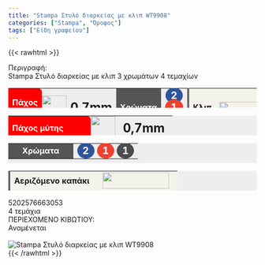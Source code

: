 ```yaml
---
title: "Stampa Στυλό διαρκείας με κλιπ WT9908"
categories: ["Stampa", "Όροφος"]
tags: ["Είδη γραφείου"]
---
```

{{< rawhtml >}}

<div class="sload682"><div class="product"><div id="sistatika">Περιγραφή:</div><div class="alltext">Stampa Στυλό διαρκείας με κλιπ 3 χρωμάτων 4 τεμαχίων</div><div class="miti"><table style="border-collapse:collapse;width:100%;height:40px;margin-left:auto;margin-right:auto;background:#eee" border="0" cellpadding="10px"><tbody><tr><td style="text-align:center;width:25.848%;background-color:red;border-radius:0 6px 6px 0"><span style="color:#fff"><strong>Πάχος μύτης</strong></span></td><td style="width:6% text-align: left;vertical-align:middle;padding:0" scope="row"><img class="svam sp0" style="width:50px" src="/media/icons/miti.svg" alt="" width="64" height="50"></td><td style="width:2%;text-align:center"><strong><span style="font-size:25px">0,7mm</span></strong></td><td style="width:16.5073%;background-color:#555;text-align:center"><span style="color:#fff"><strong>Χρώματα</strong></span></td><td style="width:38%;text-align:center"><span style="color:#fff;font-size:20px;padding:0"><strong><span style="background-color:#2f549b;padding:4px 11px;border-radius:50%">2</span> <span style="background-color:#ef4130;border-radius:50%;padding:4px 12px">1</span> <span style="background-color:#4c4c4c;border-radius:50%;padding:4px 12px">1</span></strong></span></td><td style="width:15%;text-align:center;background-color:#f4f3eb;border-left:4px solid #666"><strong>Κλιπ</strong></td><td style="width:2.12865%;background-color:#f4f3eb"><img class="svam" src="/media/icons/kapkb.svg" alt="" width="90" height="22"></td></tr></tbody></table></div><div class="miti2"><table style="margin-bottom:5px;border-collapse:collapse;width:100%;height:40px;margin-left:auto;margin-right:auto;background:#eee" border="0" cellpadding="10px"><tbody><tr><td style="width:50%;background-color:red;border-radius:0 6px 6px 0"><span style="color:#fff"><strong>Πάχος μύτης</strong></span></td><td style="width:15%;padding:0;text-align:left;vertical-align:middle" scope="row"><img class="svam sp0" style="width:50px" src="/media/icons/miti.svg" alt="" width="64" height="50"></td><td style="width:35%;text-align:center"><strong><span style="font-size:25px">0,7mm</span></strong></td></tr></tbody></table><table style="margin-bottom:5px;border-collapse:collapse;width:100%;height:40px;margin-left:auto;margin-right:auto;background:#eee" border="0" cellpadding="10px"><tbody><tr><td style="width:50%;background-color:#555;text-align:center"><span style="color:#fff"><strong>Χρώματα</strong></span></td><td style="width:50%;text-align:center"><span style="color:#fff;font-size:20px;padding:0"><strong><span style="background-color:#2f549b;padding:4px 11px;border-radius:50%">2</span> <span style="background-color:#ef4130;border-radius:50%;padding:4px 11px">1</span> <span style="background-color:#4c4c4c;border-radius:50%;padding:4px 11px">1</span></strong></span></td></tr></tbody></table><table style="border-collapse:collapse;width:100%;height:40px;margin-left:auto;margin-right:auto;background:#eee" border="0" cellpadding="10px"><tbody><tr><td style="width:50%;background-color:#f4f3eb;text-align:center;border-left:4px solid #666"><strong>Αεριζόμενο καπάκι</strong></td><td style="width:50%;background-color:#f4f3eb"><img class="svam" style="display:block;margin-left:auto;margin-right:auto" src="/media/icons/kapkb.svg" alt="" width="135" height="33"></td></tr></tbody></table></div><div class="keno"></div><div id="barcode"><div id="barimage1"></div><span id="bartext">5202576663053</span></div><div id="varos"><div id="temimg"></div><span id="varostext">4 τεμάχια</span></div><div id="kivotio">ΠΕΡΙΕΧΟΜΕΝΟ ΚΙΒΩΤΙΟΥ:<br>Αναμένεται</div><br><div class="pimg"><img alt="Stampa Στυλό διαρκείας με κλιπ WT9908" title="Stampa Στυλό διαρκείας με κλιπ WT9908" src="/media/images/stampa-stylo-diarkeias-me-klip-wt9908.jpg"></div></div></div>
{{< /rawhtml >}}



